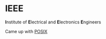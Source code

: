 # IEEE

**I**nstitute of **E**lectrical and **E**lectronics **E**ngineers

Came  up with [POSIX](https://github.com/disc0ninja/zet/search?q=POSIX)

